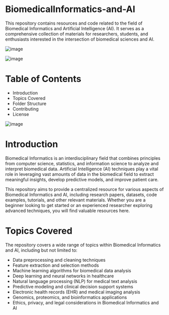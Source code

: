 # BiomedicalInformatics-and-AI

This repository contains resources and code related to the field of Biomedical Informatics and Artificial Intelligence (AI). It serves as a comprehensive collection of materials for researchers, students, and enthusiasts interested in the intersection of biomedical sciences and AI.

![image](https://github.com/omkarm0542/BiomedicalInformatics-and-AI/assets/123791884/858d946b-0ae9-4981-ad0e-2ec43d97cc88)

![image](https://github.com/omkarm0542/BiomedicalInformatics-and-AI/assets/123791884/b27707f6-1dea-46b8-960a-1d443128e185)


# Table of Contents
* Introduction
* Topics Covered
* Folder Structure
* Contributing
* License

![image](https://github.com/omkarm0542/BiomedicalInformatics-and-AI/assets/123791884/a6e27d1c-cd7c-44df-a466-885737d35913)


# Introduction

Biomedical Informatics is an interdisciplinary field that combines principles from computer science, statistics, and information science to analyze and interpret biomedical data. Artificial Intelligence (AI) techniques play a vital role in leveraging vast amounts of data in the biomedical field to extract meaningful insights, develop predictive models, and improve patient care.

This repository aims to provide a centralized resource for various aspects of Biomedical Informatics and AI, including research papers, datasets, code examples, tutorials, and other relevant materials. Whether you are a beginner looking to get started or an experienced researcher exploring advanced techniques, you will find valuable resources here.

# Topics Covered
The repository covers a wide range of topics within Biomedical Informatics and AI, including but not limited to:

* Data preprocessing and cleaning techniques
* Feature extraction and selection methods
* Machine learning algorithms for biomedical data analysis
* Deep learning and neural networks in healthcare
* Natural language processing (NLP) for medical text analysis
* Predictive modeling and clinical decision support systems
* Electronic health records (EHR) and medical imaging analysis
* Genomics, proteomics, and bioinformatics applications
* Ethics, privacy, and legal considerations in Biomedical Informatics and AI
